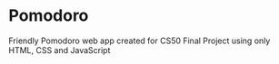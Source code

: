 # Pomodoro
 Friendly Pomodoro web app created for CS50 Final Project using only HTML, CSS and JavaScript
